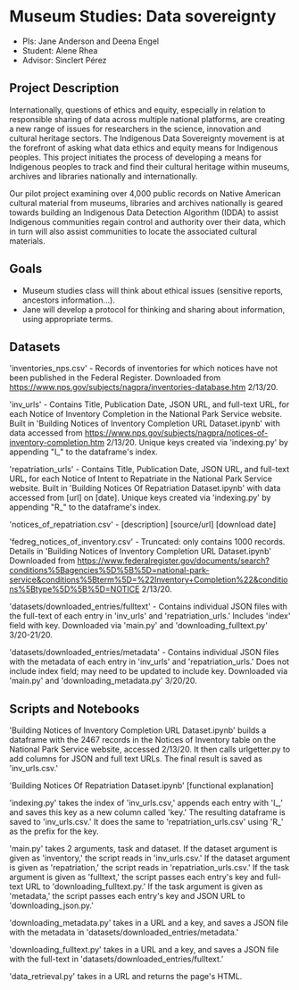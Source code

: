 # Museum Studies: Data sovereignty

- PIs: Jane Anderson and Deena Engel
- Student: Alene Rhea
- Advisor: Sinclert Pérez


## Project Description
Internationally, questions of ethics and equity, especially in relation to responsible sharing of data across multiple national platforms, are creating a new range of issues for researchers in the science, innovation and cultural heritage sectors. The Indigenous Data Sovereignty movement is at the forefront of asking what data ethics and equity means for Indigenous peoples. This project initiates the process of developing a means for Indigenous peoples to track and find their cultural heritage within museums, archives and libraries nationally and internationally.

Our pilot project examining over 4,000 public records on Native American cultural material from museums, libraries and archives nationally is geared towards building an Indigenous Data Detection Algorithm (IDDA) to assist Indigenous communities regain control and authority over their data, which in turn will also assist communities to locate the associated cultural materials.


## Goals
- Museum studies class will think about ethical issues (sensitive reports, ancestors information...).
- Jane will develop a protocol for thinking and sharing about information, using appropriate terms.


## Datasets
'inventories_nps.csv' - Records of inventories for which notices have not been published in the Federal Register. Downloaded from https://www.nps.gov/subjects/nagpra/inventories-database.htm 2/13/20.

'inv_urls' - Contains Title, Publication Date, JSON URL, and full-text URL, for each Notice of Inventory Completion in the National Park Service website. Built in 'Building Notices of Inventory Completion URL Dataset.ipynb' with data accessed from https://www.nps.gov/subjects/nagpra/notices-of-inventory-completion.htm 2/13/20. Unique keys created via 'indexing.py' by appending "I_" to the dataframe's index.

'repatriation_urls' - Contains Title, Publication Date, JSON URL, and full-text URL, for each Notice of Intent to Repatriate in the National Park Service website. Built in 'Building Notices Of Repatriation Dataset.ipynb' with data accessed from [url] on [date]. Unique keys created via 'indexing.py' by appending "R_" to the dataframe's index.

'notices_of_repatriation.csv' - [description] [source/url] [download date]

'fedreg_notices_of_inventory.csv' - Truncated: only contains 1000 records. Details in 'Building Notices of Inventory Completion URL Dataset.ipynb' Downloaded from https://www.federalregister.gov/documents/search?conditions%5Bagencies%5D%5B%5D=national-park-service&conditions%5Bterm%5D=%22Inventory+Completion%22&conditions%5Btype%5D%5B%5D=NOTICE 2/13/20.

'datasets/downloaded_entries/fulltext' - Contains individual JSON files with the full-text of each entry in 'inv_urls' and 'repatriation_urls.' Includes 'index' field with key. Downloaded via 'main.py' and 'downloading_fulltext.py' 3/20-21/20.

'datasets/downloaded_entries/metadata' - Contains individual JSON files with the metadata of each entry in 'inv_urls' and 'repatriation_urls.' Does not include index field; may need to be updated to include key. Downloaded via 'main.py' and 'downloading_metadata.py' 3/20/20.


## Scripts and Notebooks
'Building Notices of Inventory Completion URL Dataset.ipynb' builds a dataframe with the 2467 records in the Notices of Inventory table on the National Park Service website, accessed 2/13/20. It then calls urlgetter.py to add columns for JSON and full text URLs. The final result is saved as 'inv_urls.csv.'

'Building Notices Of Repatriation Dataset.ipynb' [functional explanation]

'indexing.py' takes the index of 'inv_urls.csv,' appends each entry with 'I_,' and saves this key as a new column called 'key.' The resulting dataframe is saved to 'inv_urls.csv.' It does the same to 'repatriation_urls.csv' using 'R_' as the prefix for the key.

'main.py' takes 2 arguments, task and dataset. If the dataset argument is given as 'inventory,' the script reads in 'inv_urls.csv.' If the dataset argument is given as 'repatriation,' the script reads in 'repatriation_urls.csv.' If the task argument is given as 'fulltext,' the script passes each entry's key and full-text URL to 'downloading_fulltext.py.' If the task argument is given as 'metadata,' the script passes each entry's key and JSON URL to 'downloading_json.py.'

'downloading_metadata.py' takes in a URL and a key, and saves a JSON file with the metadata in 'datasets/downloaded_entries/metadata.'

'downloading_fulltext.py' takes in a URL and a key, and saves a JSON file with the full-text in 'datasets/downloaded_entries/fulltext.'

'data_retrieval.py' takes in a URL and returns the page's HTML.